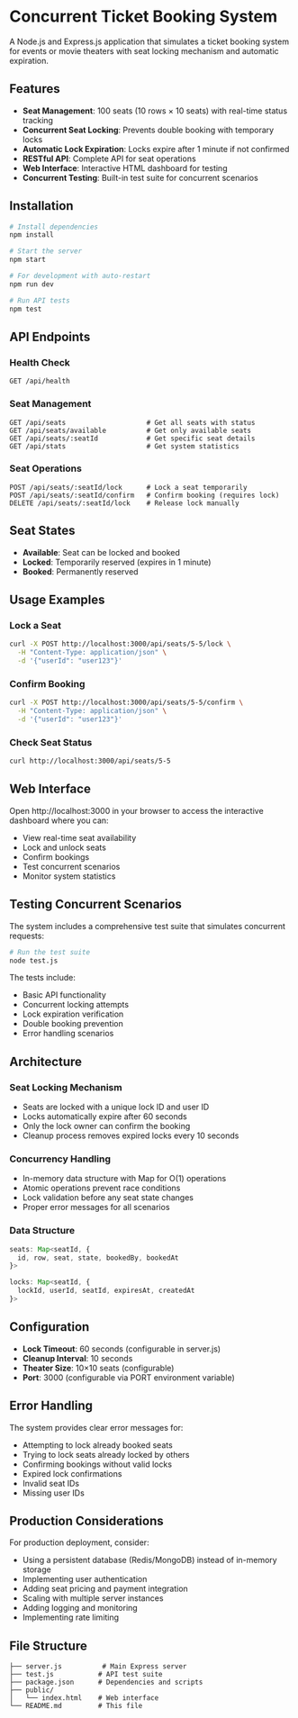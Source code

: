 # Concurrent Ticket Booking System

A Node.js and Express.js application that simulates a ticket booking system for events or movie theaters with seat locking mechanism and automatic expiration.

## Features

- **Seat Management**: 100 seats (10 rows × 10 seats) with real-time status tracking
- **Concurrent Seat Locking**: Prevents double booking with temporary locks
- **Automatic Lock Expiration**: Locks expire after 1 minute if not confirmed
- **RESTful API**: Complete API for seat operations
- **Web Interface**: Interactive HTML dashboard for testing
- **Concurrent Testing**: Built-in test suite for concurrent scenarios

## Installation

```bash
# Install dependencies
npm install

# Start the server
npm start

# For development with auto-restart
npm run dev

# Run API tests
npm test
```

## API Endpoints

### Health Check
```
GET /api/health
```

### Seat Management
```
GET /api/seats                    # Get all seats with status
GET /api/seats/available          # Get only available seats
GET /api/seats/:seatId            # Get specific seat details
GET /api/stats                    # Get system statistics
```

### Seat Operations
```
POST /api/seats/:seatId/lock      # Lock a seat temporarily
POST /api/seats/:seatId/confirm   # Confirm booking (requires lock)
DELETE /api/seats/:seatId/lock    # Release lock manually
```

## Seat States

- **Available**: Seat can be locked and booked
- **Locked**: Temporarily reserved (expires in 1 minute)
- **Booked**: Permanently reserved

## Usage Examples

### Lock a Seat
```bash
curl -X POST http://localhost:3000/api/seats/5-5/lock \
  -H "Content-Type: application/json" \
  -d '{"userId": "user123"}'
```

### Confirm Booking
```bash
curl -X POST http://localhost:3000/api/seats/5-5/confirm \
  -H "Content-Type: application/json" \
  -d '{"userId": "user123"}'
```

### Check Seat Status
```bash
curl http://localhost:3000/api/seats/5-5
```

## Web Interface

Open http://localhost:3000 in your browser to access the interactive dashboard where you can:

- View real-time seat availability
- Lock and unlock seats
- Confirm bookings
- Test concurrent scenarios
- Monitor system statistics

## Testing Concurrent Scenarios

The system includes a comprehensive test suite that simulates concurrent requests:

```bash
# Run the test suite
node test.js
```

The tests include:
- Basic API functionality
- Concurrent locking attempts
- Lock expiration verification
- Double booking prevention
- Error handling scenarios

## Architecture

### Seat Locking Mechanism
- Seats are locked with a unique lock ID and user ID
- Locks automatically expire after 60 seconds
- Only the lock owner can confirm the booking
- Cleanup process removes expired locks every 10 seconds

### Concurrency Handling
- In-memory data structure with Map for O(1) operations
- Atomic operations prevent race conditions
- Lock validation before any seat state changes
- Proper error messages for all scenarios

### Data Structure
```javascript
seats: Map<seatId, {
  id, row, seat, state, bookedBy, bookedAt
}>

locks: Map<seatId, {
  lockId, userId, seatId, expiresAt, createdAt
}>
```

## Configuration

- **Lock Timeout**: 60 seconds (configurable in server.js)
- **Cleanup Interval**: 10 seconds
- **Theater Size**: 10×10 seats (configurable)
- **Port**: 3000 (configurable via PORT environment variable)

## Error Handling

The system provides clear error messages for:
- Attempting to lock already booked seats
- Trying to lock seats already locked by others
- Confirming bookings without valid locks
- Expired lock confirmations
- Invalid seat IDs
- Missing user IDs

## Production Considerations

For production deployment, consider:
- Using a persistent database (Redis/MongoDB) instead of in-memory storage
- Implementing user authentication
- Adding seat pricing and payment integration
- Scaling with multiple server instances
- Adding logging and monitoring
- Implementing rate limiting

## File Structure

```
├── server.js          # Main Express server
├── test.js           # API test suite
├── package.json      # Dependencies and scripts
├── public/
│   └── index.html    # Web interface
└── README.md         # This file
```